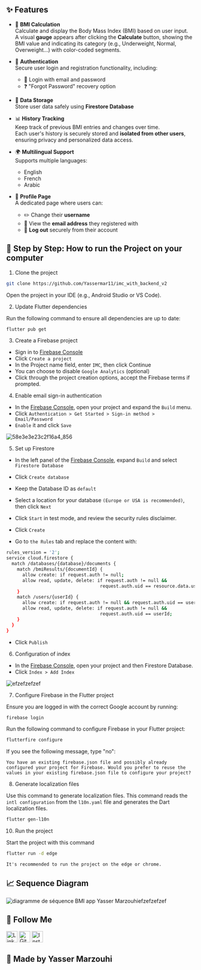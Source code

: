 ## ✨ Features

- 🧮 **BMI Calculation**  
  Calculate and display the Body Mass Index (BMI) based on user input.  
  A visual **gauge** appears after clicking the **Calculate** button, showing the BMI value and indicating its category (e.g., Underweight, Normal, Overweight...) with color-coded segments.

- 🔐 **Authentication**  
  Secure user login and registration functionality, including:
  - 🔑 Login with email and password  
  - ❓ "Forgot Password" recovery option

- 💾 **Data Storage**  
  Store user data safely using **Firestore Database**

- 📊 **History Tracking**  
  Keep track of previous BMI entries and changes over time.  
  Each user's history is securely stored and **isolated from other users**, ensuring privacy and personalized data access.

- 🌍 **Multilingual Support**  
  Supports multiple languages:
  - English  
  - French  
  - Arabic

- 👤 **Profile Page**  
  A dedicated page where users can:
  - ✏️ Change their **username**
  - 📧 View the **email address** they registered with
  - 🚪 **Log out** securely from their account


## 🚀 Step by Step: How to run the Project on your computer

1) Clone the project
```bash
git clone https://github.com/Yassermar11/imc_with_backend_v2
```
Open the project in your IDE (e.g., Android Studio or VS Code).

2) Update Flutter dependencies

Run the following command to ensure all dependencies are up to date:
```bash
flutter pub get
```

3) Create a Firebase project
 - Sign in to [Firebase Console](https://console.firebase.google.com/u/0/)
 - Click ```Create a project```
 - In the Project name field, enter ```IMC```, then click Continue
 - You can choose to disable ```Google Analytics``` (optional)
 - Click through the project creation options, accept the Firebase terms if prompted.

4) Enable email sign-in authentication
 - In the [Firebase Console](https://console.firebase.google.com/u/0/), open your project and expand the ```Build``` menu.
 - Click ```Authentication > Get Started > Sign-in method > Email/Password```
 - ```Enable``` it and click ```Save```

![58e3e3e23c2f16a4_856](https://github.com/user-attachments/assets/3acfc8f4-c92f-4fa6-b7c6-c1f2dbeb4d85)

5) Set up Firestore

 - In the left panel of the [Firebase Console](https://console.firebase.google.com/u/0/), expand ```Build``` and select ```Firestore Database```
 - Click ```Create database```
 - Keep the Database ID as ```default```
 - Select a location for your database ```(Europe or USA is recommended)```, then click ```Next```
 - Click ```Start``` in test mode, and review the security rules disclaimer.
 - Click ```Create```

 - Go to ```the Rules``` tab and replace the content with:
```bash
rules_version = '2';
service cloud.firestore {
  match /databases/{database}/documents {
    match /bmiResults/{documentId} {
      allow create: if request.auth != null;
      allow read, update, delete: if request.auth != null && 
                                   request.auth.uid == resource.data.userId;
    }
    match /users/{userId} {
      allow create: if request.auth != null && request.auth.uid == userId;
      allow read, update, delete: if request.auth != null && 
                                   request.auth.uid == userId;
    }
  }
}
```
 - Click ```Publish```
6) Configuration of index
 - In the [Firebase Console](https://console.firebase.google.com/u/0/), open your project and then Firestore Database.
 - Click ```Index > Add Index```

![efzefzefzef](https://github.com/user-attachments/assets/57e40be7-08d5-44d5-a12d-f6f3c7cfe342)

7) Configure Firebase in the Flutter project

Ensure you are logged in with the correct Google account by running:
```bash
firebase login
```
Run the following command to configure Firebase in your Flutter project:
```bash 
flutterfire configure
```

If you see the following message, type "no":

```You have an existing firebase.json file and possibly already configured your project for Firebase. Would you prefer to reuse the values in your existing firebase.json file to configure your project?```

8) Generate localization files

Use this command to generate localization files. 
This command reads the ```intl configuration``` from the ```l10n.yaml``` file and generates the Dart localization files.
```bash
flutter gen-l10n
```

10) Run the project

Start the project with this command
```bash
flutter run -d edge
```
```It's recommended to run the project on the edge or chrome.```

## 📈 Sequence Diagram

![diagramme de séquence BMI app Yasser Marzouhi![efzefzefzef](https://github.com/user-attachments/assets/f6579e0f-a9f0-4c0d-8bf5-833f27062d7c)
](https://github.com/user-attachments/assets/4a3c2022-a171-4e88-be49-34616bcd9e92)

## 📲 Follow Me

<a href="https://linkedin.com/in/yasser-marzouhi-590a23260"><img src="https://upload.wikimedia.org/wikipedia/commons/thumb/c/ca/LinkedIn_logo_initials.png/960px-LinkedIn_logo_initials.png" width="30" height="30" alt="LinkedIn"></a>
<a href="https://github.com/Yassermar11"><img src="https://upload.wikimedia.org/wikipedia/commons/9/91/Octicons-mark-github.svg" width="30" height="30" alt="GitHub"></a>
<a href="https://www.instagram.com/its_yasser_33/"><img src="https://upload.wikimedia.org/wikipedia/commons/thumb/9/95/Instagram_logo_2022.svg/1200px-Instagram_logo_2022.svg.png" width="30" height="30" alt="Instagram"></a>

## 📌 Made by Yasser Marzouhi
